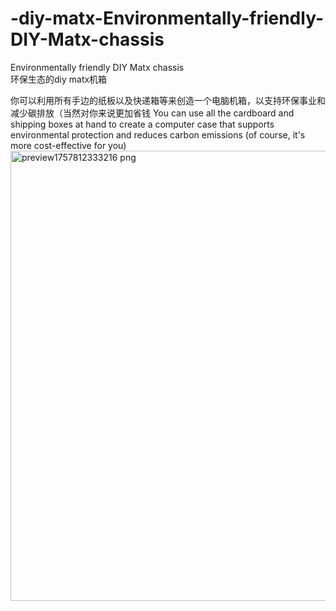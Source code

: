# -diy-matx-Environmentally-friendly-DIY-Matx-chassis
Environmentally friendly DIY Matx chassis  
环保生态的diy matx机箱

你可以利用所有手边的纸板以及快递箱等来创造一个电脑机箱，以支持环保事业和减少碳排放（当然对你来说更加省钱
You can use all the cardboard and shipping boxes at hand to create a computer case that supports environmental protection and reduces carbon emissions (of course, it's more cost-effective for you)
<img width="1280" height="720" alt="preview1757812333216 png" src="https://github.com/user-attachments/assets/e01f13b8-7345-44cf-9164-3d1a4b4277df" />
